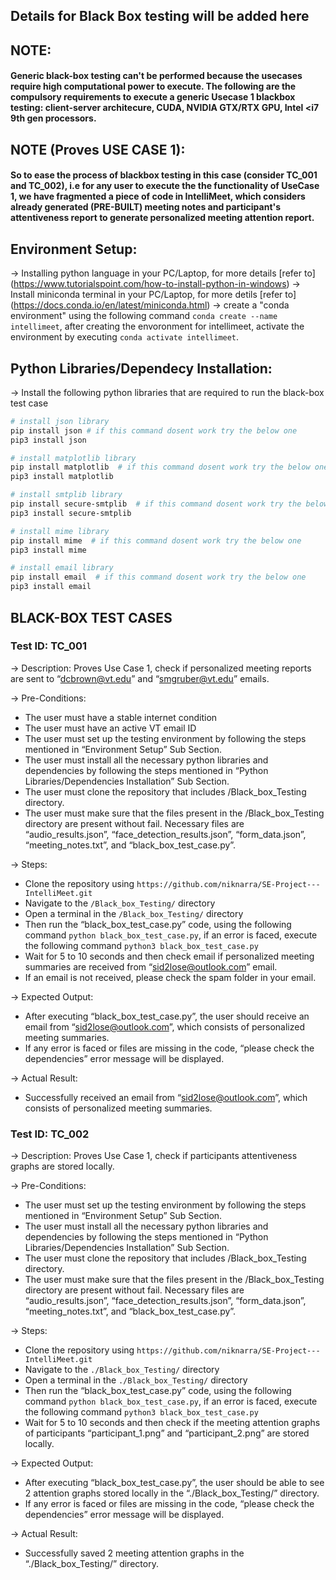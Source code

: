 ## Details for Black Box testing will be added here


## NOTE: 
#### Generic black-box testing can't be performed because the usecases require high computational power to execute. The following are the compulsory requirements to execute a generic Usecase 1 blackbox testing: client-server architecure, CUDA, NVIDIA GTX/RTX GPU, Intel <i7 9th gen processors.


## NOTE (Proves USE CASE 1): 
#### So to ease the process of blackbox testing in this case (consider TC_001 and TC_002), i.e for any user to execute the the functionality of UseCase 1, we have fragmented a piece of code in IntelliMeet, which considers already generated (PRE-BUILT) meeting notes and participant's attentiveness report to generate personalized meeting attention report.


## Environment Setup:
-> Installing python language in your PC/Laptop, for more details [refer to] (https://www.tutorialspoint.com/how-to-install-python-in-windows)
-> Install miniconda terminal in your PC/Laptop, for more detils [refer to] (https://docs.conda.io/en/latest/miniconda.html)
-> create a "conda environment" using the following command ```conda create --name intellimeet```, after creating the envoronment for intellimeet, activate the environment by executing ```conda activate intellimeet```.


## Python Libraries/Dependecy Installation:
-> Install the following python libraries that are required to run the black-box test case
```bash
# install json library
pip install json # if this command dosent work try the below one
pip3 install json

# install matplotlib library
pip install matplotlib  # if this command dosent work try the below one
pip3 install matplotlib

# install smtplib library
pip install secure-smtplib  # if this command dosent work try the below one
pip3 install secure-smtplib

# install mime library
pip install mime  # if this command dosent work try the below one
pip3 install mime

# install email library
pip install email  # if this command dosent work try the below one
pip3 install email
```

## BLACK-BOX TEST CASES

### Test ID: TC_001

-> Description: Proves Use Case 1, check if personalized meeting reports are sent to “dcbrown@vt.edu” and “smgruber@vt.edu” emails.

-> Pre-Conditions:
* The user must have a stable internet condition
* The user must have an active VT email ID
* The user must set up the testing environment by following the steps mentioned in “Environment Setup” Sub Section.
* The user must install all the necessary python libraries and dependencies by following the steps mentioned in “Python Libraries/Dependencies Installation” Sub Section.
* The user must clone the repository that includes /Black_box_Testing directory.
* The user must make sure that the files present in the /Black_box_Testing directory are present without fail. Necessary files are “audio_results.json”, “face_detection_results.json”, “form_data.json”, “meeting_notes.txt”, and “black_box_test_case.py”.

-> Steps:
* Clone the repository using ```https://github.com/niknarra/SE-Project---IntelliMeet.git```
* Navigate to the ```/Black_box_Testing/``` directory
* Open a terminal in the ```/Black_box_Testing/``` directory 
* Then run the “black_box_test_case.py” code, using the following command ```python black_box_test_case.py```, if an error is faced, execute the following command ```python3 black_box_test_case.py```
* Wait for 5 to 10 seconds and then check email if personalized meeting summaries are received from “sid2lose@outlook.com” email.
* If an email is not received, please check the spam folder in your email.

-> Expected Output:
* After executing “black_box_test_case.py”, the user should receive an email from “sid2lose@outlook.com”, which consists of personalized meeting summaries.
* If any error is faced or files are missing in the code, “please check the dependencies” error message will be displayed. 

-> Actual Result: 
* Successfully received an email from “sid2lose@outlook.com”, which consists of personalized meeting summaries.



### Test ID: TC_002

-> Description: Proves Use Case 1, check if participants attentiveness graphs are stored locally.

-> Pre-Conditions:
* The user must set up the testing environment by following the steps mentioned in “Environment Setup” Sub Section.
* The user must install all the necessary python libraries and dependencies by following the steps mentioned in “Python Libraries/Dependencies Installation” Sub Section.
* The user must clone the repository that includes /Black_box_Testing directory.
* The user must make sure that the files present in the /Black_box_Testing directory are present without fail. Necessary files are “audio_results.json”, “face_detection_results.json”, “form_data.json”, “meeting_notes.txt”, and “black_box_test_case.py”.

-> Steps:
* Clone the repository using ```https://github.com/niknarra/SE-Project---IntelliMeet.git```
* Navigate to the ```./Black_box_Testing/``` directory
* Open a terminal in the ```./Black_box_Testing/``` directory 
* Then run the “black_box_test_case.py” code, using the following command ```python black_box_test_case.py```, if an error is faced, execute the following command ```python3 black_box_test_case.py```
* Wait for 5 to 10 seconds and then check if the meeting attention graphs of participants “participant_1.png” and “participant_2.png” are stored locally.

-> Expected Output:
* After executing “black_box_test_case.py”, the user should be able to see 2 attention graphs stored locally in the “./Black_box_Testing/” directory.
* If any error is faced or files are missing in the code, “please check the dependencies” error message will be displayed. 

-> Actual Result: 
* Successfully saved 2 meeting attention graphs in the “./Black_box_Testing/” directory.

